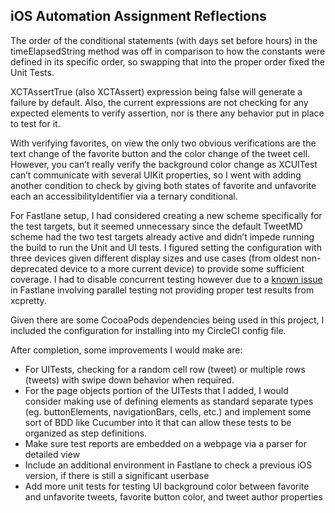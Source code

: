 ## iOS Automation Assignment Reflections

The order of the conditional statements (with days set before hours) in the timeElapsedString method was off in comparison to how the constants were defined in its specific order, so swapping that into the proper order fixed the Unit Tests.

XCTAssertTrue (also XCTAssert) expression being false will generate a failure by default. Also, the current expressions are not checking for any expected elements to verify assertion, nor is there any behavior put in place to test for it.

With verifying favorites, on view the only two obvious verifications are the text change of the favorite button and the color change of the tweet cell. However, you can’t really verify the background color change as XCUITest can’t communicate with several UIKit properties, so I went with adding another condition to check by giving both states of favorite and unfavorite each an accessibilityIdentifier via a ternary conditional. 

For Fastlane setup, I had considered creating a new scheme specifically for the test targets, but it seemed unnecessary since the default TweetMD scheme had the two test targets already active and didn’t impede running the build to run the Unit and UI tests. I figured setting the configuration with three devices given different display sizes and use cases (from oldest non-deprecated device to a more current device) to provide some sufficient coverage. I had to disable concurrent testing however due to a [known issue](https://github.com/xcpretty/xcpretty/issues/295) in Fastlane involving parallel testing not providing proper test results from xcpretty. 

Given there are some CocoaPods dependencies being used in this project, I included the configuration for installing into my CircleCI config file.

After completion, some improvements I would make are:

* For UITests, checking for a random cell row (tweet) or multiple rows (tweets) with swipe down behavior when required. 
* For the page objects portion of the UITests that I added, I would consider making use of defining elements as standard separate types (eg. buttonElements, navigationBars, cells, etc.) and implement some sort of BDD like Cucumber into it that can allow these tests to be organized as step definitions.
* Make sure test reports are embedded on a webpage via a parser for detailed view
* Include an additional environment in Fastlane to check a previous iOS version, if there is still a significant userbase
* Add more unit tests for testing UI background color between favorite and unfavorite tweets, favorite button color, and tweet author properties

